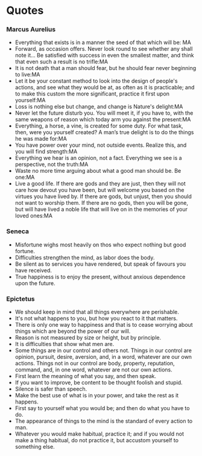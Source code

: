# Quotes

### Marcus Aurelius
- Everything that exists is in a manner the seed of that which will be: MA
- Forward, as occasion offers. Never look round to see whether any shall note it... Be satisfied with success in even the smallest matter, and think that even such a result is no trifle:MA
- It is not death that a man should fear, but he should fear never beginning to live:MA
- Let it be your constant method to look into the design of people's actions, and see what they would be at, as often as it is practicable; and to make this custom the more significant, practice it first upon yourself:MA
- Loss is nothing else but change, and change is Nature's delight:MA
- Never let the future disturb you. You will meet it, if you have to, with the same weapons of reason which today arm you against the present:MA
- Everything, a horse, a vine, is created for some duty. For what task, then, were you yourself created? A man’s true delight is to do the things he was made for:MA
- You have power over your mind, not outside events. Realize this, and you will find strength:MA
- Everything we hear is an opinion, not a fact. Everything we see is a perspective, not the truth:MA
- Waste no more time arguing about what a good man should be. Be one:MA
- Live a good life. If there are gods and they are just, then they will not care how devout you have been, but will welcome you based on the virtues you have lived by. If there are gods, but unjust, then you should not want to worship them. If there are no gods, then you will be gone, but will have lived a noble life that will live on in the memories of your loved ones:MA

### Seneca
- Misfortune wighs most heavily on thos who expect nothing but good fortune.
- Difficulties strengthen the mind, as labor does the body.
- Be silent as to services you have rendered, but speak of favours you have received.
- True happiness is to enjoy the present, without anxious dependence upon the future.

### Epictetus
- We should keep in mind that all things everywhere are perishable.
- It's not what happens to you, but how you react to it that matters.
- There is only one way to happiness and that is to cease worrying about things which are beyond the power of our will.
- Reason is not measured by size or height, but by principle.
- It is difficulties that show what men are.
- Some things are in our control and others not. Things in our control are opinion, pursuit, desire, aversion, and, in a word, whatever are our own actions. Things not in our control are body, property, reputation, command, and, in one word, whatever are not our own actions.
- First learn the meaning of what you say, and then speak.
- If you want to improve, be content to be thought foolish and stupid.
- Silence is safer than speech.
- Make the best use of what is in your power, and take the rest as it happens.
- First say to yourself what you would be; and then do what you have to do.
- The appearance of things to the mind is the standard of every action to man.
- Whatever you would make habitual, practice it; and if you would not make a thing habitual, do not practice it, but accustom yourself to something else.
